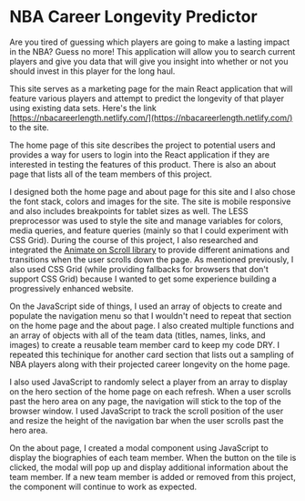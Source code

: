 # NBA Career Longevity Predictor

Are you tired of guessing which players are going to make a lasting impact in the NBA? Guess no more! This application will allow you to search current players and give you data that will give you insight into whether or not you should invest in this player for the long haul.

This site serves as a marketing page for the main React application that will feature various players and attempt to predict the longevity of that player using existing data sets. Here's the link [https://nbacareerlength.netlify.com/](https://nbacareerlength.netlify.com/) to the site.

The home page of this site describes the project to potential users and provides a way for users to login into the React application if they are interested in testing the features of this product. There is also an about page that lists all of the team members of this project.

I designed both the home page and about page for this site and I also chose the font stack, colors and images for the site. The site is mobile responsive and also includes breakpoints for tablet sizes as well. The LESS preprocessor was used to style the site and manage variables for colors, media queries, and feature queries (mainly so that I could experiment with CSS Grid). During the course of this project, I also researched and integrated the [Animate on Scroll library](https://github.com/michalsnik/aos) to provide different animations and transitions when the user scrolls down the page. As mentioned previously, I also used CSS Grid (while providing fallbacks for browsers that don't support CSS Grid) because I wanted to get some experience building a progressively enhanced website. 

On the JavaScript side of things, I used an array of objects to create and populate the navigation menu so that I wouldn't need to repeat that section on the home page and the about page. I also created multiple functions and an array of objects with all of the team data (titles, names, links, and images) to create a reusable team member card to keep my code DRY. I repeated this techinique for another card section that lists out a sampling of NBA players along with their projected career longevity on the home page.

I also used JavaScript to randomly select a player from an array to display on the hero section of the home page on each refresh. When a user scrolls past the hero area on any page, the navigation will stick to the top of the browser window. I used JavaScript to track the scroll position of the user and resize the height of the navigation bar when the user scrolls past the hero area. 

On the about page, I created a modal component using JavaScript to display the biographies of each team member. When the button on the tile is clicked, the modal will pop up and display additional information about the team member. If a new team member is added or removed from this project, the component will continue to work as expected.

